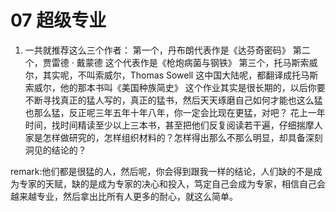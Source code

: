 # 07 超级专业

1. 一共就推荐这么三个作者：
第一个，丹布朗代表作是《达芬奇密码》
第二个，贾雷德 · 戴蒙德 这个代表作是《枪炮病菌与钢铁》
第三个，托马斯索威尔，其实呢，不叫索威尔，Thomas Sowell 这中国大陆呢，都翻译成托马斯索威尔，他的那本书叫《美国种族简史》
这个作业其实是很长期的，以后你要不断寻找真正的猛人写的，真正的猛书，然后天天琢磨自己如何才能也这么猛也那么猛，反正呢三年五年十年八年，你一定会比现在更猛，对吧？
花上一年时间，找时间精读至少以上三本书，甚至把他们反复阅读若干遍，仔细揣摩人家是怎样做研究的，怎样组织材料的？怎样得出那么不那么明显，却具备深刻洞见的结论的？

remark:他们都是很猛的人，然后呢，你会得到跟我一样的结论，人们缺的不是成为专家的天赋，缺的是成为专家的决心和投入，笃定自己会成为专家，相信自己会越来越专业，然后拿出比所有人更多的耐心，就这么简单。
